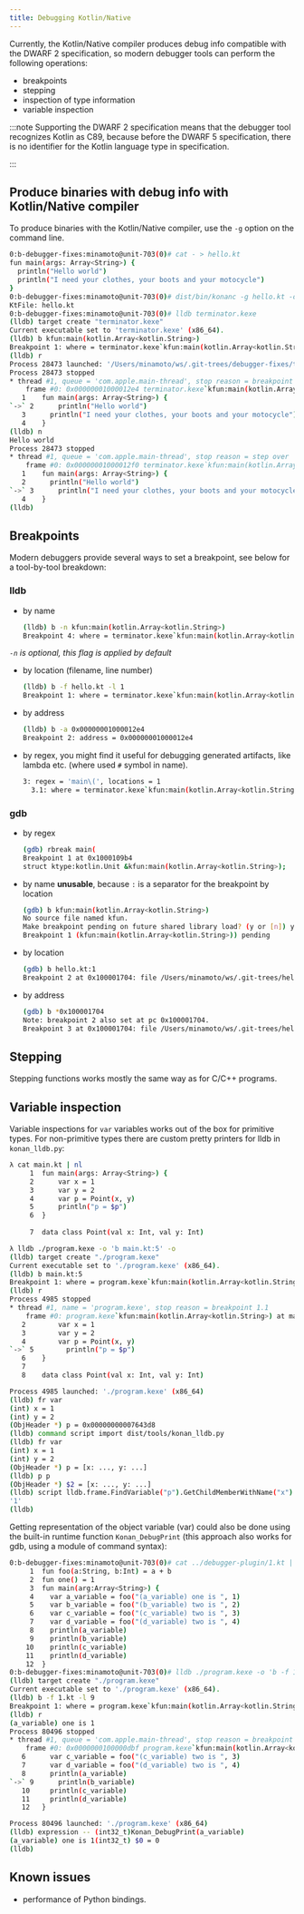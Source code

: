 ```yaml
---
title: Debugging Kotlin/Native
---
```



Currently, the Kotlin/Native compiler produces debug info compatible with the DWARF 2 specification, so modern debugger tools can
perform the following operations:
- breakpoints
- stepping
- inspection of type information
- variable inspection

:::note
Supporting the DWARF 2 specification means that the debugger tool recognizes Kotlin as C89, because before the DWARF 5 specification, there is no identifier for the Kotlin language type in specification.

:::

## Produce binaries with debug info with Kotlin/Native compiler

To produce binaries with the Kotlin/Native compiler, use the ``-g`` option on the command line.

```bash
0:b-debugger-fixes:minamoto@unit-703(0)# cat - > hello.kt
fun main(args: Array<String>) {
  println("Hello world")
  println("I need your clothes, your boots and your motocycle")
}
0:b-debugger-fixes:minamoto@unit-703(0)# dist/bin/konanc -g hello.kt -o terminator
KtFile: hello.kt
0:b-debugger-fixes:minamoto@unit-703(0)# lldb terminator.kexe
(lldb) target create "terminator.kexe"
Current executable set to 'terminator.kexe' (x86_64).
(lldb) b kfun:main(kotlin.Array<kotlin.String>)
Breakpoint 1: where = terminator.kexe`kfun:main(kotlin.Array<kotlin.String>) + 4 at hello.kt:2, address = 0x00000001000012e4
(lldb) r
Process 28473 launched: '/Users/minamoto/ws/.git-trees/debugger-fixes/terminator.kexe' (x86_64)
Process 28473 stopped
* thread #1, queue = 'com.apple.main-thread', stop reason = breakpoint 1.1
    frame #0: 0x00000001000012e4 terminator.kexe`kfun:main(kotlin.Array<kotlin.String>) at hello.kt:2
   1    fun main(args: Array<String>) {
`->` 2      println("Hello world")
   3      println("I need your clothes, your boots and your motocycle")
   4    }
(lldb) n
Hello world
Process 28473 stopped
* thread #1, queue = 'com.apple.main-thread', stop reason = step over
    frame #0: 0x00000001000012f0 terminator.kexe`kfun:main(kotlin.Array<kotlin.String>) at hello.kt:3
   1    fun main(args: Array<String>) {
   2      println("Hello world")
`->` 3      println("I need your clothes, your boots and your motocycle")
   4    }
(lldb)
```

## Breakpoints

Modern debuggers provide several ways to set a breakpoint, see below for a tool-by-tool breakdown:

### lldb

- by name

    ```bash
    (lldb) b -n kfun:main(kotlin.Array<kotlin.String>)
    Breakpoint 4: where = terminator.kexe`kfun:main(kotlin.Array<kotlin.String>) + 4 at hello.kt:2, address = 0x00000001000012e4
    ```

_``-n`` is optional, this flag is applied by default_
- by location (filename, line number)

    ```bash
    (lldb) b -f hello.kt -l 1
    Breakpoint 1: where = terminator.kexe`kfun:main(kotlin.Array<kotlin.String>) + 4 at hello.kt:2, address = 0x00000001000012e4
    ```

- by address

    ```bash
    (lldb) b -a 0x00000001000012e4
    Breakpoint 2: address = 0x00000001000012e4
    ```

- by regex, you might find it useful for debugging generated artifacts, like lambda etc. (where used ``#`` symbol in name).

    ```bash
    3: regex = 'main\(', locations = 1
      3.1: where = terminator.kexe`kfun:main(kotlin.Array<kotlin.String>) + 4 at hello.kt:2, address = terminator.kexe[0x00000001000012e4], unresolved, hit count = 0
    ```

### gdb

- by regex

    ```bash
    (gdb) rbreak main(
    Breakpoint 1 at 0x1000109b4
    struct ktype:kotlin.Unit &kfun:main(kotlin.Array<kotlin.String>);
    ```

- by name __unusable__, because ``:`` is a separator for the breakpoint by location
    
    ```bash
    (gdb) b kfun:main(kotlin.Array<kotlin.String>)
    No source file named kfun.
    Make breakpoint pending on future shared library load? (y or [n]) y
    Breakpoint 1 (kfun:main(kotlin.Array<kotlin.String>)) pending
    ```

- by location

    ```bash
    (gdb) b hello.kt:1
    Breakpoint 2 at 0x100001704: file /Users/minamoto/ws/.git-trees/hello.kt, line 1.
    ```

- by address

    ```bash
    (gdb) b *0x100001704
    Note: breakpoint 2 also set at pc 0x100001704.
    Breakpoint 3 at 0x100001704: file /Users/minamoto/ws/.git-trees/hello.kt, line 2.
    ```

## Stepping

Stepping functions works mostly the same way as for C/C++ programs.

## Variable inspection

Variable inspections for `var` variables works out of the box for primitive types.
For non-primitive types there are custom pretty printers for lldb in
`konan_lldb.py`:

```bash
λ cat main.kt | nl
     1  fun main(args: Array<String>) {
     2      var x = 1
     3      var y = 2
     4      var p = Point(x, y)
     5      println("p = $p")
     6  }
       
     7  data class Point(val x: Int, val y: Int)

λ lldb ./program.kexe -o 'b main.kt:5' -o
(lldb) target create "./program.kexe"
Current executable set to './program.kexe' (x86_64).
(lldb) b main.kt:5
Breakpoint 1: where = program.kexe`kfun:main(kotlin.Array<kotlin.String>) + 289 at main.kt:5, address = 0x000000000040af11
(lldb) r
Process 4985 stopped
* thread #1, name = 'program.kexe', stop reason = breakpoint 1.1
    frame #0: program.kexe`kfun:main(kotlin.Array<kotlin.String>) at main.kt:5
   2        var x = 1
   3        var y = 2
   4        var p = Point(x, y)
`->` 5        println("p = $p")
   6    }
   7   
   8    data class Point(val x: Int, val y: Int)

Process 4985 launched: './program.kexe' (x86_64)
(lldb) fr var
(int) x = 1
(int) y = 2
(ObjHeader *) p = 0x00000000007643d8
(lldb) command script import dist/tools/konan_lldb.py
(lldb) fr var
(int) x = 1
(int) y = 2
(ObjHeader *) p = [x: ..., y: ...]
(lldb) p p
(ObjHeader *) $2 = [x: ..., y: ...]
(lldb) script lldb.frame.FindVariable("p").GetChildMemberWithName("x").Dereference().GetValue()
'1'
(lldb) 
```

Getting representation of the object variable (var) could also be done using the
built-in runtime function `Konan_DebugPrint` (this approach also works for gdb,
using a module of command syntax):

```bash
0:b-debugger-fixes:minamoto@unit-703(0)# cat ../debugger-plugin/1.kt | nl -p
     1  fun foo(a:String, b:Int) = a + b
     2  fun one() = 1
     3  fun main(arg:Array<String>) {
     4    var a_variable = foo("(a_variable) one is ", 1)
     5    var b_variable = foo("(b_variable) two is ", 2)
     6    var c_variable = foo("(c_variable) two is ", 3)
     7    var d_variable = foo("(d_variable) two is ", 4)
     8    println(a_variable)
     9    println(b_variable)
    10    println(c_variable)
    11    println(d_variable)
    12  }
0:b-debugger-fixes:minamoto@unit-703(0)# lldb ./program.kexe -o 'b -f 1.kt -l 9' -o r
(lldb) target create "./program.kexe"
Current executable set to './program.kexe' (x86_64).
(lldb) b -f 1.kt -l 9
Breakpoint 1: where = program.kexe`kfun:main(kotlin.Array<kotlin.String>) + 463 at 1.kt:9, address = 0x0000000100000dbf
(lldb) r
(a_variable) one is 1
Process 80496 stopped
* thread #1, queue = 'com.apple.main-thread', stop reason = breakpoint 1.1
    frame #0: 0x0000000100000dbf program.kexe`kfun:main(kotlin.Array<kotlin.String>) at 1.kt:9
   6      var c_variable = foo("(c_variable) two is ", 3)
   7      var d_variable = foo("(d_variable) two is ", 4)
   8      println(a_variable)
`->` 9      println(b_variable)
   10     println(c_variable)
   11     println(d_variable)
   12   }

Process 80496 launched: './program.kexe' (x86_64)
(lldb) expression -- (int32_t)Konan_DebugPrint(a_variable)
(a_variable) one is 1(int32_t) $0 = 0
(lldb)

```

## Known issues

- performance of Python bindings.
